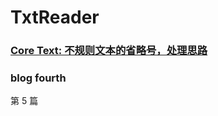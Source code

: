 # TxtReader



###  [ Core Text: 不规则文本的省略号，处理思路  ](https://juejin.cn/post/6987214668158730254)



### blog fourth

第 5 篇
